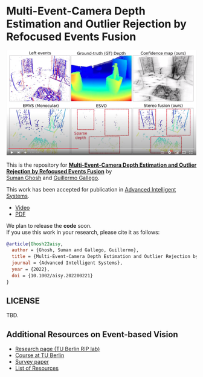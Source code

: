 # Multi-Event-Camera Depth Estimation and Outlier Rejection by Refocused Events Fusion

[![Multi-Event-Camera Depth Estimation and Outlier Rejection by Refocused Events Fusion](mcemvs_thumbnail.png)](https://youtu.be/Ewhkcsu7S4E)
<!--Youtube preview image: https://img.youtube.com/vi/Ewhkcsu7S4E/maxresdefault.jpg-->

This is the repository for [**Multi-Event-Camera Depth Estimation and Outlier Rejection by Refocused Events Fusion**](https://doi.org/10.48550/arXiv.2207.10494) by  
[Suman Ghosh](https://www.linkedin.com/in/suman-ghosh-a8762576/) and [Guillermo Gallego](https://sites.google.com/view/guillermogallego). 

This work has been accepted for publication in [Advanced Intelligent Systems](https://onlinelibrary.wiley.com/journal/26404567).

 <!-- - [Paper]() -->
 - [Video](https://youtu.be/Ewhkcsu7S4E)
 - [PDF](https://doi.org/10.48550/arXiv.2207.10494)
 
 We plan to release the **code** soon.  
If you use this work in your research, please cite it as follows:

<!--```bibtex
@misc{Ghosh22,
  author = {Ghosh, Suman and Gallego, Guillermo},  
  title = {Multi-Event-Camera Depth Estimation and Outlier Rejection by Refocused Events Fusion},
  publisher = {arXiv},
  year = {2022},
  doi = {10.48550/ARXIV.2207.10494}
}
```-->
```bibtex
@article{Ghosh22aisy,
  author = {Ghosh, Suman and Gallego, Guillermo},  
  title = {Multi-Event-Camera Depth Estimation and Outlier Rejection by Refocused Events Fusion},
  journal = {Advanced Intelligent Systems},
  year = {2022},
  doi = {10.1002/aisy.202200221}
}
```

## LICENSE

TBD.


Additional Resources on Event-based Vision
-------
* [Research page (TU Berlin RIP lab)](https://sites.google.com/view/guillermogallego/research/event-based-vision)
* [Course at TU Berlin](https://sites.google.com/view/guillermogallego/teaching/event-based-robot-vision)
* [Survey paper](http://rpg.ifi.uzh.ch/docs/EventVisionSurvey.pdf)
* [List of Resources](https://github.com/uzh-rpg/event-based_vision_resources)
